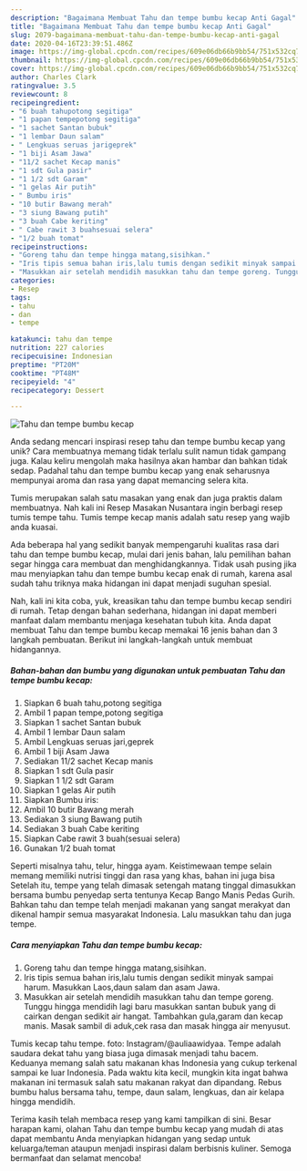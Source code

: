 ```yaml
---
description: "Bagaimana Membuat Tahu dan tempe bumbu kecap Anti Gagal"
title: "Bagaimana Membuat Tahu dan tempe bumbu kecap Anti Gagal"
slug: 2079-bagaimana-membuat-tahu-dan-tempe-bumbu-kecap-anti-gagal
date: 2020-04-16T23:39:51.486Z
image: https://img-global.cpcdn.com/recipes/609e06db66b9bb54/751x532cq70/tahu-dan-tempe-bumbu-kecap-foto-resep-utama.jpg
thumbnail: https://img-global.cpcdn.com/recipes/609e06db66b9bb54/751x532cq70/tahu-dan-tempe-bumbu-kecap-foto-resep-utama.jpg
cover: https://img-global.cpcdn.com/recipes/609e06db66b9bb54/751x532cq70/tahu-dan-tempe-bumbu-kecap-foto-resep-utama.jpg
author: Charles Clark
ratingvalue: 3.5
reviewcount: 8
recipeingredient:
- "6 buah tahupotong segitiga"
- "1 papan tempepotong segitiga"
- "1 sachet Santan bubuk"
- "1 lembar Daun salam"
- " Lengkuas seruas jarigeprek"
- "1 biji Asam Jawa"
- "11/2 sachet Kecap manis"
- "1 sdt Gula pasir"
- "1 1/2 sdt Garam"
- "1 gelas Air putih"
- " Bumbu iris"
- "10 butir Bawang merah"
- "3 siung Bawang putih"
- "3 buah Cabe keriting"
- " Cabe rawit 3 buahsesuai selera"
- "1/2 buah tomat"
recipeinstructions:
- "Goreng tahu dan tempe hingga matang,sisihkan."
- "Iris tipis semua bahan iris,lalu tumis dengan sedikit minyak sampai harum. Masukkan Laos,daun salam dan asam Jawa."
- "Masukkan air setelah mendidih masukkan tahu dan tempe goreng. Tunggu hingga mendidih lagi baru masukkan santan bubuk yang di cairkan dengan sedikit air hangat. Tambahkan gula,garam dan kecap manis. Masak sambil di aduk,cek rasa dan masak hingga air menyusut."
categories:
- Resep
tags:
- tahu
- dan
- tempe

katakunci: tahu dan tempe 
nutrition: 227 calories
recipecuisine: Indonesian
preptime: "PT20M"
cooktime: "PT48M"
recipeyield: "4"
recipecategory: Dessert

---
```



![Tahu dan tempe bumbu kecap](https://img-global.cpcdn.com/recipes/609e06db66b9bb54/751x532cq70/tahu-dan-tempe-bumbu-kecap-foto-resep-utama.jpg)

Anda sedang mencari inspirasi resep tahu dan tempe bumbu kecap yang unik? Cara membuatnya memang tidak terlalu sulit namun tidak gampang juga. Kalau keliru mengolah maka hasilnya akan hambar dan bahkan tidak sedap. Padahal tahu dan tempe bumbu kecap yang enak seharusnya mempunyai aroma dan rasa yang dapat memancing selera kita.

Tumis merupakan salah satu masakan yang enak dan juga praktis dalam membuatnya. Nah kali ini Resep Masakan Nusantara ingin berbagi resep tumis tempe tahu. Tumis tempe kecap manis adalah satu resep yang wajib anda kuasai.

Ada beberapa hal yang sedikit banyak mempengaruhi kualitas rasa dari tahu dan tempe bumbu kecap, mulai dari jenis bahan, lalu pemilihan bahan segar hingga cara membuat dan menghidangkannya. Tidak usah pusing jika mau menyiapkan tahu dan tempe bumbu kecap enak di rumah, karena asal sudah tahu triknya maka hidangan ini dapat menjadi suguhan spesial.


Nah, kali ini kita coba, yuk, kreasikan tahu dan tempe bumbu kecap sendiri di rumah. Tetap dengan bahan sederhana, hidangan ini dapat memberi manfaat dalam membantu menjaga kesehatan tubuh kita. Anda dapat membuat Tahu dan tempe bumbu kecap memakai 16 jenis bahan dan 3 langkah pembuatan. Berikut ini langkah-langkah untuk membuat hidangannya.

<!--inarticleads1-->

##### Bahan-bahan dan bumbu yang digunakan untuk pembuatan Tahu dan tempe bumbu kecap:

1. Siapkan 6 buah tahu,potong segitiga
1. Ambil 1 papan tempe,potong segitiga
1. Siapkan 1 sachet Santan bubuk
1. Ambil 1 lembar Daun salam
1. Ambil  Lengkuas seruas jari,geprek
1. Ambil 1 biji Asam Jawa
1. Sediakan 11/2 sachet Kecap manis
1. Siapkan 1 sdt Gula pasir
1. Siapkan 1 1/2 sdt Garam
1. Siapkan 1 gelas Air putih
1. Siapkan  Bumbu iris:
1. Ambil 10 butir Bawang merah
1. Sediakan 3 siung Bawang putih
1. Sediakan 3 buah Cabe keriting
1. Siapkan  Cabe rawit 3 buah(sesuai selera)
1. Gunakan 1/2 buah tomat


Seperti misalnya tahu, telur, hingga ayam. Keistimewaan tempe selain memang memiliki nutrisi tinggi dan rasa yang khas, bahan ini juga bisa Setelah itu, tempe yang telah dimasak setengah matang tinggal dimasukkan bersama bumbu penyedap serta tentunya Kecap Bango Manis Pedas Gurih. Bahkan tahu dan tempe telah menjadi makanan yang sangat merakyat dan dikenal hampir semua masyarakat Indonesia. Lalu masukkan tahu dan juga tempe. 

<!--inarticleads2-->

##### Cara menyiapkan Tahu dan tempe bumbu kecap:

1. Goreng tahu dan tempe hingga matang,sisihkan.
1. Iris tipis semua bahan iris,lalu tumis dengan sedikit minyak sampai harum. Masukkan Laos,daun salam dan asam Jawa.
1. Masukkan air setelah mendidih masukkan tahu dan tempe goreng. Tunggu hingga mendidih lagi baru masukkan santan bubuk yang di cairkan dengan sedikit air hangat. Tambahkan gula,garam dan kecap manis. Masak sambil di aduk,cek rasa dan masak hingga air menyusut.


Tumis kecap tahu tempe. foto: Instagram/@auliaawidyaa. Tempe adalah saudara dekat tahu yang biasa juga dimasak menjadi tahu bacem. Keduanya memang salah satu makanan khas Indonesia yang cukup terkenal sampai ke luar Indonesia. Pada waktu kita kecil, mungkin kita ingat bahwa makanan ini termasuk salah satu makanan rakyat dan dipandang. Rebus bumbu halus bersama tahu, tempe, daun salam, lengkuas, dan air kelapa hingga mendidih. 

Terima kasih telah membaca resep yang kami tampilkan di sini. Besar harapan kami, olahan Tahu dan tempe bumbu kecap yang mudah di atas dapat membantu Anda menyiapkan hidangan yang sedap untuk keluarga/teman ataupun menjadi inspirasi dalam berbisnis kuliner. Semoga bermanfaat dan selamat mencoba!
